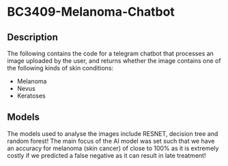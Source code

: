 # BC3409-Melanoma-Chatbot

## Description
The following contains the code for a telegram chatbot that processes an image uploaded by the user, and returns whether the image contains one of the following kinds of skin conditions:
- Melanoma
- Nevus
- Keratoses

## Models
The models used to analyse the images include RESNET, decision tree and random forest! The main focus of the AI model was set such that we have an accuracy for melanoma (skin cancer) of close to 100% as it is extremely costly if we predicted a false negative as it can result in late treatment!